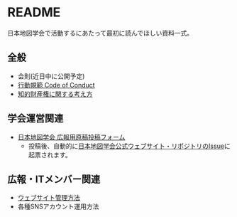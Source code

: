 # README
日本地図学会で活動するにあたって最初に読んでほしい資料一式。

## 全般
* 会則(近日中に公開予定)
* [行動規範 Code of Conduct](https://github.com/japancartographersassociation/README/blob/main/CodeOfConduct.md)
* [知的財産権に関する考え方](https://github.com/japancartographersassociation/README/blob/main/Copyrights.md)

## 学会運営関連
* [日本地図学会 広報用原稿投稿フォーム](https://forms.gle/YhaToocBiRh2XTSz5)
   - 投稿後、自動的に[日本地図学会公式ウェブサイト・リポジトリのIssue](https://github.com/japancartographersassociation/www_develop/issues?q=is%3Aissue+is%3Aopen+%E5%BA%83%E5%A0%B1%E6%8A%95%E7%A8%BF%E4%BE%9D%E9%A0%BC)に起票されます。 


## 広報・ITメンバー関連
* [ウェブサイト管理方法](./docs/WebsiteAdministrationManual.md)
* 各種SNSアカウント運用方法
